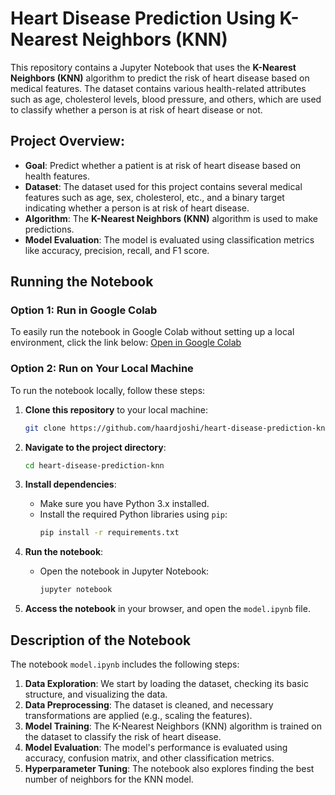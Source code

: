 # Heart Disease Prediction Using K-Nearest Neighbors (KNN)

This repository contains a Jupyter Notebook that uses the **K-Nearest Neighbors (KNN)** algorithm to predict the risk of heart disease based on medical features. The dataset contains various health-related attributes such as age, cholesterol levels, blood pressure, and others, which are used to classify whether a person is at risk of heart disease or not.

## Project Overview:
- **Goal**: Predict whether a patient is at risk of heart disease based on health features.
- **Dataset**: The dataset used for this project contains several medical features such as age, sex, cholesterol, etc., and a binary target indicating whether a person is at risk of heart disease.
- **Algorithm**: The **K-Nearest Neighbors (KNN)** algorithm is used to make predictions.
- **Model Evaluation**: The model is evaluated using classification metrics like accuracy, precision, recall, and F1 score.

## Running the Notebook

### Option 1: Run in Google Colab
To easily run the notebook in Google Colab without setting up a local environment, click the link below:
[Open in Google Colab](https://colab.research.google.com/github/haardjoshi/heart_disease_prediction/blob/main/model.ipynb)

### Option 2: Run on Your Local Machine
To run the notebook locally, follow these steps:

1. **Clone this repository** to your local machine:
   ```bash
   git clone https://github.com/haardjoshi/heart-disease-prediction-knn.git
   ```

2. **Navigate to the project directory**:
   ```bash
   cd heart-disease-prediction-knn
   ```

3. **Install dependencies**:
   - Make sure you have Python 3.x installed.
   - Install the required Python libraries using `pip`:
     ```bash
     pip install -r requirements.txt
     ```

4. **Run the notebook**:
   - Open the notebook in Jupyter Notebook:
     ```bash
     jupyter notebook
     ```

5. **Access the notebook** in your browser, and open the `model.ipynb` file.

## Description of the Notebook

The notebook `model.ipynb` includes the following steps:

1. **Data Exploration**: We start by loading the dataset, checking its basic structure, and visualizing the data.
2. **Data Preprocessing**: The dataset is cleaned, and necessary transformations are applied (e.g., scaling the features).
3. **Model Training**: The K-Nearest Neighbors (KNN) algorithm is trained on the dataset to classify the risk of heart disease.
4. **Model Evaluation**: The model's performance is evaluated using accuracy, confusion matrix, and other classification metrics.
5. **Hyperparameter Tuning**: The notebook also explores finding the best number of neighbors for the KNN model.
